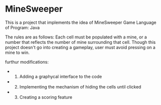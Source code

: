 # MineSweeper
This is a project that implements the idea of MineSweeper Game
Language of Program: Java

The rules are as follows:
Each cell must be populated with a mine, or a number that reflects the number of mine surrounding that cell.
Though this project doesn't go into creating a gameplay, user must avoid pressing on a mine to win.

furthur modifications: 
 *  1) Adding a graphycal interface to the code
 *  2) Implementing the mechanism of hiding the cells until clicked
 *  3) Creating a scoring feature
